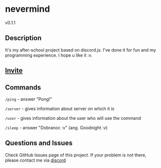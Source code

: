 # nevermind

v0.1.1

## Description

It's my after-school project based on discord.js. I've done it for fun and my programming experience. I hope u like it :v. 

## [Invite](https://discord.com/api/oauth2/authorize?client_id=1193641042344431807&permissions=8&scope=bot)

## Commands

```/ping``` - answer "Pong!"

```/server``` - gives information about server on which it is

```/user``` - gives information about the user who will use the command

```/sleep``` - answer "Dobranoc :v" (ang. Goodnight :v)

## Questions and Issues

Check GitHub Issues page of this project. If your problem is not there, please contact me via [discord](https://discord.gg/f9EtgThamC)
